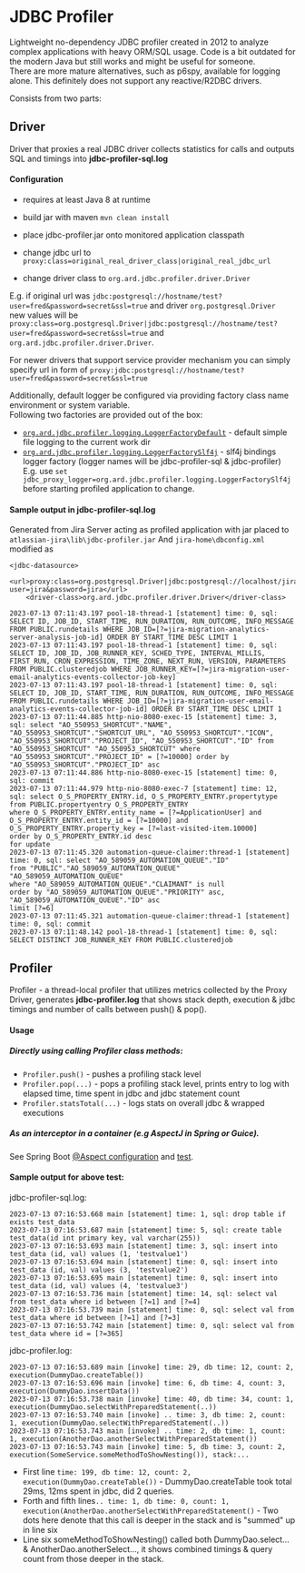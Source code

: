 # JDBC Profiler

Lightweight no-dependency JDBC profiler created in 2012 to analyze complex applications with heavy ORM/SQL usage.
Code is a bit outdated for the modern Java but still works and might be useful for someone.  
There are more mature alternatives, such as p6spy, available for logging alone.
This definitely does not support any reactive/R2DBC drivers.

Consists from two parts:

## Driver

Driver that proxies a real JDBC driver collects statistics for calls and outputs SQL and timings into **jdbc-profiler-sql.log** 

#### Configuration
 - requires at least Java 8 at runtime

 - build jar with maven `mvn clean install`
 - place jdbc-profiler.jar onto monitored application classpath
 - change jdbc url to `proxy:class=original_real_driver_class|original_real_jdbc_url`
 - change driver class to `org.ard.jdbc.profiler.driver.Driver`

E.g. if original url was `jdbc:postgresql://hostname/test?user=fred&password=secret&ssl=true` and driver `org.postgresql.Driver`    
new values will be `proxy:class=org.postgresql.Driver|jdbc:postgresql://hostname/test?user=fred&password=secret&ssl=true` and `org.ard.jdbc.profiler.driver.Driver`.

For newer drivers that support service provider mechanism you can simply specify url in form of `proxy:jdbc:postgresql://hostname/test?user=fred&password=secret&ssl=true`

Additionally, default logger be configured via providing factory class name environment or system variable.    
Following two factories are provided out of the box:
- [`org.ard.jdbc.profiler.logging.LoggerFactoryDefault`](/src/main/java/org/ard/jdbc/profiler/logging/LoggerFactoryDefault.java) - default simple file logging to the current work dir
- [`org.ard.jdbc.profiler.logging.LoggerFactorySlf4j`](/src/main/java/org/ard/jdbc/profiler/logging/LoggerFactorySlf4j.java) - slf4j bindings logger factory (logger names will be jdbc-profiler-sql & jdbc-profiler)    
E.g. use `set jdbc_proxy_logger=org.ard.jdbc.profiler.logging.LoggerFactorySlf4j` before starting profiled application to change.

#### Sample output in jdbc-profiler-sql.log 
Generated from Jira Server acting as profiled application with jar placed to `atlassian-jira\lib\jdbc-profiler.jar`
And `jira-home\dbconfig.xml` modified as   
```
<jdbc-datasource>
    <url>proxy:class=org.postgresql.Driver|jdbc:postgresql://localhost/jira?user=jira&password=jira</url>
    <driver-class>org.ard.jdbc.profiler.driver.Driver</driver-class>
```

```
2023-07-13 07:11:43.197 pool-18-thread-1 [statement] time: 0, sql: SELECT ID, JOB_ID, START_TIME, RUN_DURATION, RUN_OUTCOME, INFO_MESSAGE FROM PUBLIC.rundetails WHERE JOB_ID=[?=jira-migration-analytics-server-analysis-job-id] ORDER BY START_TIME DESC LIMIT 1 
2023-07-13 07:11:43.197 pool-18-thread-1 [statement] time: 0, sql: SELECT ID, JOB_ID, JOB_RUNNER_KEY, SCHED_TYPE, INTERVAL_MILLIS, FIRST_RUN, CRON_EXPRESSION, TIME_ZONE, NEXT_RUN, VERSION, PARAMETERS FROM PUBLIC.clusteredjob WHERE JOB_RUNNER_KEY=[?=jira-migration-user-email-analytics-events-collector-job-key] 
2023-07-13 07:11:43.197 pool-18-thread-1 [statement] time: 0, sql: SELECT ID, JOB_ID, START_TIME, RUN_DURATION, RUN_OUTCOME, INFO_MESSAGE FROM PUBLIC.rundetails WHERE JOB_ID=[?=jira-migration-user-email-analytics-events-collector-job-id] ORDER BY START_TIME DESC LIMIT 1 
2023-07-13 07:11:44.885 http-nio-8080-exec-15 [statement] time: 3, sql: select "AO_550953_SHORTCUT"."NAME", "AO_550953_SHORTCUT"."SHORTCUT_URL", "AO_550953_SHORTCUT"."ICON", "AO_550953_SHORTCUT"."PROJECT_ID", "AO_550953_SHORTCUT"."ID" from "AO_550953_SHORTCUT" "AO_550953_SHORTCUT" where "AO_550953_SHORTCUT"."PROJECT_ID" = [?=10000] order by "AO_550953_SHORTCUT"."PROJECT_ID" asc 
2023-07-13 07:11:44.886 http-nio-8080-exec-15 [statement] time: 0, sql: commit 
2023-07-13 07:11:44.979 http-nio-8080-exec-7 [statement] time: 12, sql: select O_S_PROPERTY_ENTRY.id, O_S_PROPERTY_ENTRY.propertytype
from PUBLIC.propertyentry O_S_PROPERTY_ENTRY
where O_S_PROPERTY_ENTRY.entity_name = [?=ApplicationUser] and O_S_PROPERTY_ENTRY.entity_id = [?=10000] and O_S_PROPERTY_ENTRY.property_key = [?=last-visited-item.10000]
order by O_S_PROPERTY_ENTRY.id desc
for update 
2023-07-13 07:11:45.320 automation-queue-claimer:thread-1 [statement] time: 0, sql: select "AO_589059_AUTOMATION_QUEUE"."ID"
from "PUBLIC"."AO_589059_AUTOMATION_QUEUE" "AO_589059_AUTOMATION_QUEUE"
where "AO_589059_AUTOMATION_QUEUE"."CLAIMANT" is null
order by "AO_589059_AUTOMATION_QUEUE"."PRIORITY" asc, "AO_589059_AUTOMATION_QUEUE"."ID" asc
limit [?=6] 
2023-07-13 07:11:45.321 automation-queue-claimer:thread-1 [statement] time: 0, sql: commit 
2023-07-13 07:11:48.142 pool-18-thread-1 [statement] time: 0, sql: SELECT DISTINCT JOB_RUNNER_KEY FROM PUBLIC.clusteredjob 
```

## Profiler
Profiler - a thread-local profiler that utilizes metrics collected by the Proxy Driver,
generates **jdbc-profiler.log** that shows stack depth, execution & jdbc timings and number of calls between push() & pop().

#### Usage
##### Directly using calling Profiler class methods:

- `Profiler.push()` - pushes a profiling stack level
- `Profiler.pop(...)` - pops a profiling stack level, prints entry to log with elapsed time, time spent in jdbc and jdbc statement count
- `Profiler.statsTotal(...)` - logs stats on overall jdbc & wrapped executions

##### As an interceptor in a container (e.g AspectJ in Spring or Guice).
See Spring Boot [@Aspect configuration](/src/test/java/org/ard/jdbc/profiler/testutils/TestSpringBootApplication.java#L28)
and [test](/src/test/java/org/ard/jdbc/profiler/ProfilerInterceptorFunctionalTest.java).

#### Sample output for above test:
jdbc-profiler-sql.log:
```
2023-07-13 07:16:53.668 main [statement] time: 1, sql: drop table if exists test_data
2023-07-13 07:16:53.687 main [statement] time: 5, sql: create table test_data(id int primary key, val varchar(255))
2023-07-13 07:16:53.693 main [statement] time: 3, sql: insert into test_data (id, val) values (1, 'testvalue1')
2023-07-13 07:16:53.694 main [statement] time: 0, sql: insert into test_data (id, val) values (3, 'testvalue2')
2023-07-13 07:16:53.695 main [statement] time: 0, sql: insert into test_data (id, val) values (4, 'testvalue3')
2023-07-13 07:16:53.736 main [statement] time: 14, sql: select val from test_data where id between [?=1] and [?=4]
2023-07-13 07:16:53.739 main [statement] time: 0, sql: select val from test_data where id between [?=1] and [?=3]
2023-07-13 07:16:53.742 main [statement] time: 0, sql: select val from test_data where id = [?=365]
```
jdbc-profiler.log:
```
2023-07-13 07:16:53.689 main [invoke] time: 29, db time: 12, count: 2, execution(DummyDao.createTable())
2023-07-13 07:16:53.696 main [invoke] time: 6, db time: 4, count: 3, execution(DummyDao.insertData())
2023-07-13 07:16:53.738 main [invoke] time: 40, db time: 34, count: 1, execution(DummyDao.selectWithPreparedStatement(..))
2023-07-13 07:16:53.740 main [invoke] .. time: 3, db time: 2, count: 1, execution(DummyDao.selectWithPreparedStatement(..))
2023-07-13 07:16:53.743 main [invoke] .. time: 2, db time: 1, count: 1, execution(AnotherDao.anotherSelectWithPreparedStatement())
2023-07-13 07:16:53.743 main [invoke] time: 5, db time: 3, count: 2, execution(SomeService.someMethodToShowNesting()), stack:...
```
- First line `time: 199, db time: 12, count: 2, execution(DummyDao.createTable())` 
\- DummyDao.createTable took total 29ms, 12ms spent in jdbc, did 2 queries.
- Forth and fifth lines`.. time: 1, db time: 0, count: 1, execution(AnotherDao.anotherSelectWithPreparedStatement()`
\- Two dots here denote that this call is deeper in the stack and is "summed" up in line six
- Line six someMethodToShowNesting() called both DummyDao.select... & AnotherDao.anotherSelect..., it shows combined timings & query count from those deeper in the stack.



